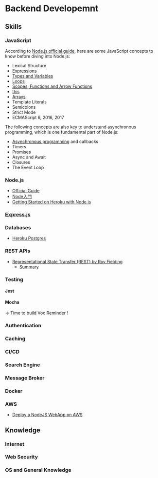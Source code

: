# Backend Developemnt

## Skills

### JavaScript
According to [Node.js official guide](https://nodejs.dev/how-much-javascript-do-you-need-to-know-to-use-nodejs), here are some JavaScript concepts to know before diving into Node.js:

* Lexical Structure
* [Expressions](https://developer.mozilla.org/en-US/docs/Web/JavaScript/Guide/Expressions_and_Operators)
* [Types and Variables](https://developer.mozilla.org/en-US/docs/Web/JavaScript/Guide/Grammar_and_Types)
* [Loops](https://developer.mozilla.org/en-US/docs/Web/JavaScript/Guide/Loops_and_iteration)
* [Scopes, Functions and Arrow Functions](https://developer.mozilla.org/en-US/docs/Web/JavaScript/Guide/Functions)
* [this](https://developer.mozilla.org/en-US/docs/Web/JavaScript/Reference/Operators/this)
* [Arrays](https://developer.mozilla.org/en-US/docs/Web/JavaScript/Guide/Indexed_collections)
* Template Literals
* Semicolons
* Strict Mode
* ECMAScript 6, 2016, 2017

The following concepts are also key to understand asynchronous programming, which is one fundamental part of Node.js:

* [Asynchronous programming](https://developer.mozilla.org/en-US/docs/Learn/JavaScript/Asynchronous) and callbacks
* Timers
* Promises
* Async and Await
* Closures
* The Event Loop

### Node.js

* [Official Guide](https://nodejs.dev/)
* [Node入門](https://www.nodebeginner.org/index-zh-tw.html)
* [Getting Started on Heroku with Node.js](https://devcenter.heroku.com/articles/getting-started-with-nodejs)

### [Express.js](http://expressjs.com/en/starter/installing.html)

### Databases

* [Heroku Postgres](https://devcenter.heroku.com/categories/heroku-postgres)

### REST APIs

* [Representational State Transfer (REST) by Roy Fielding](https://www.ics.uci.edu/~fielding/pubs/dissertation/rest_arch_style.htm)
	* [Summary](https://oleb.net/2018/rest/)

### Testing

#### Jest

#### Mocha

-> Time to build Voc Reminder !

### Authentication

### Caching

### CI/CD

### Search Engine

### Message Broker

### Docker

### AWS

* [Deploy a NodeJS WebApp on AWS](https://aws.amazon.com/tw/getting-started/projects/deploy-nodejs-web-app/)

## Knowledge

### Internet

### Web Security

### OS and General Knowledge